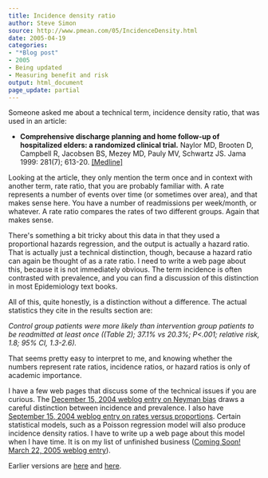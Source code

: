 ```yaml
---
title: Incidence density ratio
author: Steve Simon
source: http://www.pmean.com/05/IncidenceDensity.html
date: 2005-04-19
categories:
- "*Blog post"
- 2005
- Being updated
- Measuring benefit and risk
output: html_document
page_update: partial
---
```

Someone asked me about a technical term, incidence density ratio, that
was used in an article:

- **Comprehensive discharge planning and home follow-up of
hospitalized elders: a randomized clinical trial.** Naylor MD,
Brooten D, Campbell R, Jacobsen BS, Mezey MD, Pauly MV, Schwartz JS.
Jama 1999: 281(7); 613-20.
[\[Medline\]](http://www.ncbi.nlm.nih.gov/entrez/query.fcgi?cmd=Retrieve&db=PubMed&list_uids=10029122&dopt=Abstract)

Looking at the article, they only mention the term once and in context
with another term, rate ratio, that you are probably familiar with. A
rate represents a number of events over time (or sometimes over area),
and that makes sense here. You have a number of readmissions per
week/month, or whatever. A rate ratio compares the rates of two
different groups. Again that makes sense.

There's something a bit tricky about this data in that they used a
proportional hazards regression, and the output is actually a hazard
ratio. That is actually just a technical distinction, though, because a
hazard ratio can again be thought of as a rate ratio. I need to write a
web page about this, because it is not immediately obvious. The term
incidence is often contrasted with prevalence, and you can find a
discussion of this distinction in most Epidemiology text books.

All of this, quite honestly, is a distinction without a difference. The
actual statistics they cite in the results section are:

*Control group patients were more likely than intervention group
patients to be readmitted at least once ((Table 2); 37.1% vs 20.3%;
P\<.001; relative risk, 1.8; 95% CI, 1.3-2.6).*

That seems pretty easy to interpret to me, and knowing whether the
numbers represent rate ratios, incidence ratios, or hazard ratios is
only of academic importance.

I have a few web pages that discuss some of the technical issues if you
are curious. The [December 15, 2004 weblog entry on Neyman
bias](http://www.pmean.com/weblog2004/NeymanBias.asp)
draws a careful distinction between incidence and prevalence. I also
have [September 15, 2004 weblog entry on rates versus
proportions](http://www.pmean.com/weblog2004/Rates.html).
Certain statistical models, such as a Poisson regression model will also
produce incidence density ratios. I have to write up a web page about
this model when I have time. It is on my list of unfinished business
([Coming Soon! March 22, 2005 weblog entry](ComingSoon.html)).

Earlier versions are [here][sim1] and [here][sim2].


[sim1]: http://www.pmean.com/05/IncidenceDensity.html
[sim2]: http://new.pmean.com/incidence-density-ratio/
